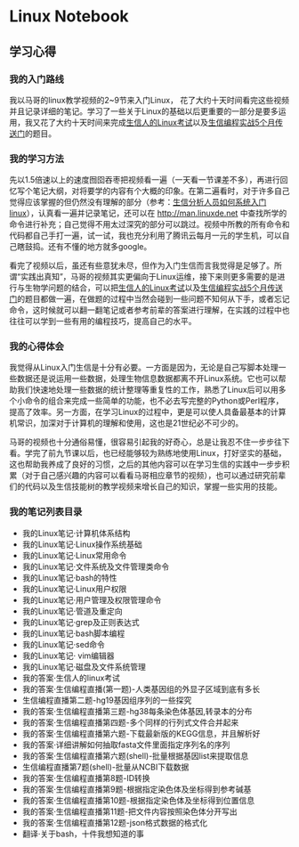 # Linux Notebook

## 学习心得

### 我的入门路线

我以马哥的linux教学视频的2~9节来入门Linux， 花了大约十天时间看完这些视频并且记录详细的笔记。学习了一些关于Linux的基础以后更重要的一部分是要多运用，我又花了大约十天时间来完成[生信人的Linux考试](http://www.bio-info-trainee.com/2900.html?yyue=a21bo.50862.201879)以及[生信编程实战5个月传送门](http://www.biotrainee.com/thread-1075-1-1.html?yyue=a21bo.50862.201879)的题目。

### 我的学习方法

先以1.5倍速以上的速度囫囵吞枣把视频看一遍（一天看一节课差不多），再进行回忆写个笔记大纲，对将要学的内容有个大概的印象。在第二遍看时，对于许多自己觉得应该掌握的但仍然没有理解的部分（参考：[生信分析人员如何系统入门linux](http://www.bio-info-trainee.com/1661.html?yyue=a21bo.50862.201879)），认真看一遍并记录笔记，还可以在 http://man.linuxde.net 中查找所学的命令进行补充；自己觉得不用太过深究的部分可以跳过。视频中所教的所有命令和代码都自己手打一遍，试一试，我也充分利用了腾讯云每月一元的学生机，可以自己瞎鼓捣。还有不懂的地方就多google。

看完了视频以后，虽还有些意犹未尽，但作为入门生信而言我觉得是足够了。所谓“实践出真知”，马哥的视频其实更偏向于Linux运维，接下来则更多需要的是进行与生物学问题的结合，可以把[生信人的Linux考试](http://www.bio-info-trainee.com/2900.html?yyue=a21bo.50862.201879)以及[生信编程实战5个月传送门](http://www.biotrainee.com/thread-1075-1-1.html?yyue=a21bo.50862.201879)的题目都做一遍，在做题的过程中当然会碰到一些问题不知何从下手，或者忘记命令，这时候就可以翻一翻笔记或者参考前辈的答案进行理解，在实践的过程中也往往可以学到一些有用的编程技巧，提高自己的水平。

### 我的心得体会

我觉得从Linux入门生信是十分有必要。一方面是因为，无论是自己写脚本处理一些数据还是说运用一些数据，处理生物信息数据都离不开Linux系统。它也可以帮助我们快速地处理一些数据的统计整理等重复性的工作，熟悉了Linux后可以用多个小命令的组合来完成一些简单的功能，也不必去写完整的Python或Perl程序，提高了效率。另一方面，在学习Linux的过程中，更是可以使人具备最基本的计算机常识，加深对于计算机的理解和使用，这也是21世纪必不可少的。

马哥的视频也十分通俗易懂，很容易引起我的好奇心，总是让我忍不住一步步往下看。学完了前九节课以后，也已经能够较为熟练地使用Linux，打好坚实的基础，这也帮助我养成了良好的习惯，之后的其他内容可以在学习生信的实践中一步步积累（对于自己感兴趣的内容可以看看马哥相应章节的视频），也可以通过研究前辈们的代码以及生信技能树的教学视频来增长自己的知识，掌握一些实用的技能。

### 我的笔记列表目录

- 我的Linux笔记·计算机体系结构
- 我的Linux笔记·Linux操作系统基础
- 我的Linux笔记·Linux常用命令
- 我的Linux笔记·文件系统及文件管理类命令
- 我的Linux笔记·bash的特性
- 我的Linux笔记·Linux用户权限
- 我的Linux笔记·用户管理及权限管理命令
- 我的Linux笔记·管道及重定向
- 我的Linux笔记·grep及正则表达式
- 我的Linux笔记·bash脚本编程
- 我的Linux笔记·sed命令
- 我的Linux笔记· vim编辑器
- 我的Linux笔记·磁盘及文件系统管理
- 我的答案·生信人的linux考试
- 我的答案·生信编程直播(第一题)-人类基因组的外显子区域到底有多长
- 生信编程直播第二题-hg19基因组序列的一些探究
- 我的答案·生信编程直播第三题-hg38每条染色体基因,转录本的分布
- 我的答案·生信编程直播第四题-多个同样的行列式文件合并起来
- 我的答案·生信编程直播第六题-下载最新版的KEGG信息，并且解析好
- 我的答案·详细讲解如何抽取fasta文件里面指定序列名的序列
- 我的答案·生信编程直播第六题(shell)-批量根据基因list来提取信息
- 生信编程直播第7题(shell)-批量从NCBI下载数据
- 我的答案·生信编程直播第8题-ID转换
- 我的答案·生信编程直播第9题-根据指定染色体及坐标得到参考碱基
- 我的答案·生信编程直播第10题-根据指定染色体及坐标得到位置信息
- 我的答案·生信编程直播第11题-把文件内容按照染色体分开写出
- 我的答案·生信编程直播第12题-json格式数据的格式化
- 翻译·关于bash，十件我想知道的事

